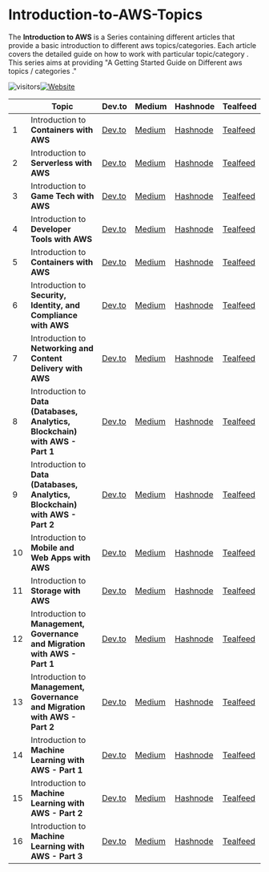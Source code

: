 # Introduction-to-AWS-Topics

The **Introduction to AWS** is a Series containing different articles that provide a basic introduction to different aws topics/categories. Each article covers the detailed guide on how to work with particular topic/category . This series aims at providing "A Getting Started Guide on Different aws topics / categories ."

![visitors](https://visitor-badge.glitch.me/badge?page_id=/AditModi/Introduction-to-AWS-Topics)[![Website](https://img.shields.io/website?label=Dev.to&up_message=@aditmodi&url=https%3A%2F%2Fdev.to/aditmodi)](https://dev.to/aditmodi) 


|               | Topic        | Dev.to       | Medium       | Hashnode     | Tealfeed     |
| ------------  | ------------ | ------------ | ------------ | ------------ | ------------ |
|  1 | Introduction to **Containers with AWS** |[ Dev.to ]() |[ Medium ]() |[ Hashnode ]() |[ Tealfeed ]() |
|  2 | Introduction to **Serverless with AWS** |[ Dev.to ]() |[ Medium ]() |[ Hashnode ]() |[ Tealfeed ]() |
|  3 | Introduction to **Game Tech with AWS** |[ Dev.to ]() |[ Medium ]() |[ Hashnode ]() |[ Tealfeed ]() |
|  4 | Introduction to **Developer Tools with AWS** |[ Dev.to ]() |[ Medium ]() |[ Hashnode ]() |[ Tealfeed ]() |
|  5 | Introduction to **Containers with AWS** |[ Dev.to ]() |[ Medium ]() |[ Hashnode ]() |[ Tealfeed ]() |
|  6 | Introduction to **Security, Identity, and Compliance with AWS** |[ Dev.to ]() |[ Medium ]() |[ Hashnode ]() |[ Tealfeed ]() |
|  7 | Introduction to **Networking and Content Delivery with AWS** |[ Dev.to ]() |[ Medium ]() |[ Hashnode ]() |[ Tealfeed ]() |
|  8 | Introduction to **Data (Databases, Analytics, Blockchain) with AWS - Part 1** |[ Dev.to ]() |[ Medium ]() |[ Hashnode ]() |[ Tealfeed ]() |
|  9 | Introduction to **Data (Databases, Analytics, Blockchain) with AWS - Part 2** |[ Dev.to ]() |[ Medium ]() |[ Hashnode ]() |[ Tealfeed ]() |
|  10 | Introduction to **Mobile and Web Apps with AWS** |[ Dev.to ]() |[ Medium ]() |[ Hashnode ]() |[ Tealfeed ]() |
|  11 | Introduction to **Storage with AWS** |[ Dev.to ]() |[ Medium ]() |[ Hashnode ]() |[ Tealfeed ]() |
|  12 | Introduction to **Management, Governance and Migration with AWS - Part 1** |[ Dev.to ]() |[ Medium ]() |[ Hashnode ]() |[ Tealfeed ]() |
|  13 | Introduction to **Management, Governance and Migration with AWS - Part 2** |[ Dev.to ]() |[ Medium ]() |[ Hashnode ]() |[ Tealfeed ]() |
|  14 | Introduction to **Machine Learning with AWS - Part 1** |[ Dev.to ]() |[ Medium ]() |[ Hashnode ]() |[ Tealfeed ]() |
|  15 | Introduction to **Machine Learning with AWS - Part 2** |[ Dev.to ]() |[ Medium ]() |[ Hashnode ]() |[ Tealfeed ]() |
|  16 | Introduction to **Machine Learning with AWS - Part 3** |[ Dev.to ]() |[ Medium ]() |[ Hashnode ]() |[ Tealfeed ]() |
